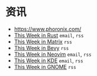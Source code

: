 # 资讯

- <https://www.phoronix.com/>
- [This Week in Rust](https://this-week-in-rust.org/) `email`, `rss`
- [This Week in Matrix](https://matrix.org/category/this-week-in-matrix/) `rss`
- [This Week in Bevy](https://thisweekinbevy.com/) `rss`
- [This Week in Neovim](https://dotfyle.com/this-week-in-neovim) `email`, `rss`
- [This Week in KDE](https://pointieststick.com/category/this-week-in-kde/) `email`, `rss`
- [This Week in GNOME](https://thisweek.gnome.org/) `rss`
